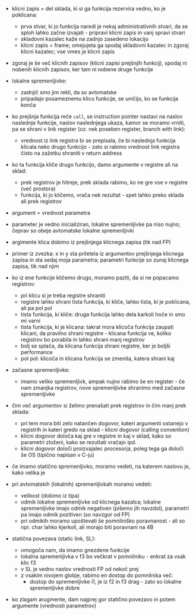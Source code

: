 - klicni zapis = del sklada, ki si ga funkcija rezervira vedno, ko je poklicana:
	- prva stvar, ki jo funkcija naredi je nekaj administrativnih stvari, da se sploh lahko začne izvajati - pripravi klicni zapis in vanj spravi stvari
	- skladovni kazalec kaže na zadnjo zasedeno lokacijo
	- klicni zapis = frame; omejujeta ga spodaj skladovni kazalec in zgoraj klicni kazalec; vse vmes je klicni zapis
- zgoraj je še več klicnih zapisov (klicni zapisi prejšnjih funkcij), spodaj ni nobenih klicnih zapisov, ker tam ni nobene druge funkcije
- lokalne spremenljivke:
	- zadnjič smo jim rekli, da so avtomatske
	- pripadajo posameznemu klicu funkcije, se uničijo, ko se funkcija konča
- ko prejšnja funkcija reče `call`, se instruction pointer nastavi na naslov naslednje funkcije, naslov naslednjega ukaza, kamor se moramo vrniti, pa se shrani v link register (oz. nek poseben register, branch with link):
	- vrednost iz link registra bi se prepisala, če bi naslednja funkcija klicala neko drugo funkcijo - zato si rabimo vrednost link registra čisto na zažetku shraniti v return address
- ko ta funkcija kliče drugo funkcijo, damo argumente v registre ali na sklad:
	- prek registrov je hitreje, prek sklada rabimo, ko ne gre vse v registre (več prostora)
	- funkcija, ki jo kličemo, vrača nek rezultat - spet lahko preko sklada ali prek registrov
- argument = vrednost parametra
- parameter je vedno inicializiran, lokalne spremenljivke pa niso nujno; čeprav so obeje avtomatske lokalne spremenljivki
- argimente klica dobimo iz prejšnjega klicnega zapisa (tik nad FP)
- primer iz zvezka: x in y sta priletela iz argumentov prejšnjega klicnega zapisa in sta sedaj moja parametra; parametri funkcije so zunaj klicnega zapisa, tik nad njim
- ko iz ene funkcije kličemo drugo, moramo paziti, da si ne popacamo registrov:
	- pri klicu si je treba registre shraniti
	- registre lahko shrani tista funkcija, ki kliče, lahko tista, ki je poklicana, ali pa pol pol
	- tista funkcija, ki kliče: druga funkcija lahko dela karkoli hoče in smo mi varni
	- tista funkcija, ki je klicana: takrat mora klicoča funkcija zaupati klicani, da pravilno shrani registre - klicana funkcija ve, koliko registrov bo porabila in lahko shrani manj registrov
	- bolj se splača, da klicana funkcija shrani registre, ker je boljši performance
	- pol pol: klicoča in klicana funkcija se zmenita, katera shrani kaj
- začasne spremenljivke:
	- imamo veliko spremenljivk, ampak nujno rabimo še en register - če nam zmanjka registrov, nove spremenljivke shranimo med začasne spremenljivke
- čim več argumentov si želimo prenašati prek registrov in čim manj prek sklada:
	- pri tem mora biti zelo natančen dogovor, kateri argumenti ostanejo v registrih in kateri gredo na sklad - klicni dogovor (calling convention)
	- klicni dogovor določa kaj gre v registre in kaj v sklad, kako so parametri zloženi, kako se rezultati vračajo ipd.
	- klicni dogovor določi proizvajalec procesorja, poleg tega ga določi še OS (tipično napisan v C-ju)
- če imamo statično spremenljivko, moramo vedeti, na katerem naslovu je, kako velika je
- pri avtomatskih (lokalnih) spremenljivkah moramo vedeti:
	- velikost (dobimo iz tipa)
	- odmik lokalne spremenljivke od klicnega kazalca; lokalne spremenljivke imajo odmik negativen (pišemo jih navzdol), parametri pa imajo odmik pozitiven (so navzgor od FP)
	- pri odmikih moramo upoštevati še pomnilniško poravnanost - ali so npr. char lahko kjerkoli, ali morajo biti poravnani na 4B

- statična povezava (static link, SL):
	- omogoča nam, da imamo gnezdene funkcije
	- lokalna spremenljivka v f3 bo večkrat v pomnilniku - enkrat za vsak klic f3
	- v SL je vedno naslov vrednosti FP od nekoč prej
	- z vsakim nivojem globje, rabimo en dostop do pomnilnika več:
		- dostop do spremenljivke i1, je iz f2 in f3 drag - zato so lokalne spremenljivke dobre
- ko zlagam arugmente, dam najprej gor statično povezavo in potem argumente (vrednosti parametrov)